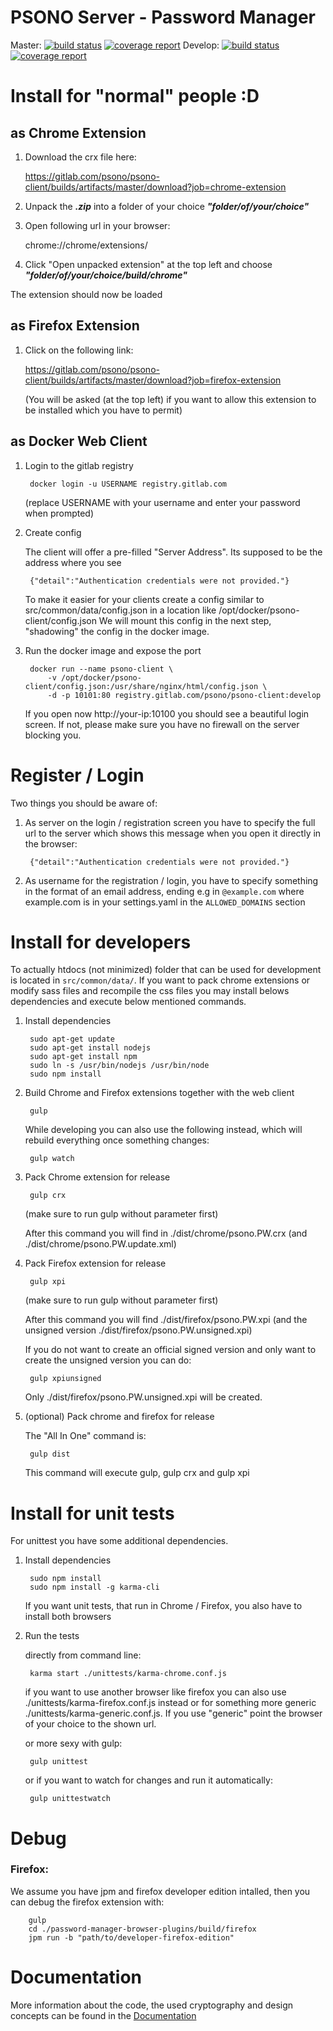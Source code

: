 # PSONO Server - Password Manager

Master: [![build status](https://gitlab.com/psono/psono-client/badges/master/build.svg)](https://gitlab.com/psono/psono-client/commits/master) [![coverage report](https://gitlab.com/psono/psono-client/badges/master/coverage.svg)](https://gitlab.com/psono/psono-client/commits/master)
Develop: [![build status](https://gitlab.com/psono/psono-client/badges/develop/build.svg)](https://gitlab.com/psono/psono-client/commits/develop) [![coverage report](https://gitlab.com/psono/psono-client/badges/develop/coverage.svg)](https://gitlab.com/psono/psono-client/commits/develop)

# Install for "normal" people :D

## as Chrome Extension

1. Download the crx file here:

    https://gitlab.com/psono/psono-client/builds/artifacts/master/download?job=chrome-extension
    
2. Unpack the ***.zip*** into a folder of your choice ***"folder/of/your/choice"***
    
4. Open following url in your browser:

    chrome://chrome/extensions/
    
5. Click "Open unpacked extension" at the top left and choose ***"folder/of/your/choice/build/chrome"***

The extension should now be loaded


## as Firefox Extension

1. Click on the following link:

    https://gitlab.com/psono/psono-client/builds/artifacts/master/download?job=firefox-extension
    
    (You will be asked (at the top left) if you want to allow this extension to be installed which you have to permit)
    

## as Docker Web Client

1. Login to the gitlab registry

        docker login -u USERNAME registry.gitlab.com
    
    (replace USERNAME with your username and enter your password when prompted)

2. Create config

    The client will offer a pre-filled "Server Address". Its supposed to be the address where you see 
    
        {"detail":"Authentication credentials were not provided."}
        
    To make it easier for your clients create a config similar to src/common/data/config.json in a location like /opt/docker/psono-client/config.json
    We will mount this config in the next step, "shadowing" the config in the docker image.

3. Run the docker image and expose the port

        docker run --name psono-client \
            -v /opt/docker/psono-client/config.json:/usr/share/nginx/html/config.json \
            -d -p 10101:80 registry.gitlab.com/psono/psono-client:develop

    If you open now http://your-ip:10100 you should see a beautiful login screen.
    If not, please make sure you have no firewall on the server blocking you.
    
# Register / Login

Two things you should be aware of:
    
1) As server on the login / registration screen you have to specify the full url to the server which shows this message when you open it directly in the browser:
    
        {"detail":"Authentication credentials were not provided."}

2) As username for the registration / login, you have to specify something in the format of an email address, ending e.g in `@example.com` where example.com is in your settings.yaml in the `ALLOWED_DOMAINS` section


# Install for developers

To actually htdocs (not minimized) folder that can be used for development is located in
`src/common/data/`. If you want to pack chrome extensions or modify sass files and recompile the css files
you may install belows dependencies and execute below mentioned commands.

1. Install dependencies

        sudo apt-get update
        sudo apt-get install nodejs
        sudo apt-get install npm
        sudo ln -s /usr/bin/nodejs /usr/bin/node
        sudo npm install
        
2. Build Chrome and Firefox extensions together with the web client

        gulp
        
    While developing you can also use the following instead, which will rebuild everything once something changes:
        
        gulp watch

3. Pack Chrome extension for release

        gulp crx

    (make sure to run gulp without parameter first)
    
    After this command you will find in ./dist/chrome/psono.PW.crx (and ./dist/chrome/psono.PW.update.xml)
        
4. Pack Firefox extension for release

        gulp xpi

    (make sure to run gulp without parameter first)
    
    After this command you will find ./dist/firefox/psono.PW.xpi (and the unsigned version
    ./dist/firefox/psono.PW.unsigned.xpi)
    
    If you do not want to create an official signed version and only want to create the unsigned version you can do:
    
        gulp xpiunsigned
        
    Only ./dist/firefox/psono.PW.unsigned.xpi will be created.
        
5. (optional) Pack chrome and firefox for release
        
    The "All In One" command is:
    
        gulp dist
        
    This command will execute gulp, gulp crx and gulp xpi


# Install for unit tests

For unittest you have some additional dependencies.

1. Install dependencies

        sudo npm install
        sudo npm install -g karma-cli
        
    If you want unit tests, that run in Chrome / Firefox, you also have to install both browsers
    
2. Run the tests

    directly from command line:

        karma start ./unittests/karma-chrome.conf.js
        
    if you want to use another browser like firefox you can also use ./unittests/karma-firefox.conf.js instead or for
    something more generic ./unittests/karma-generic.conf.js. If you use "generic" point the browser of your choice
    to the shown url.
        
    or more sexy with gulp:
    
        gulp unittest
        
    or if you want to watch for changes and run it automatically:
    
        gulp unittestwatch
    
    
# Debug

### Firefox:

We assume you have jpm and firefox developer edition intalled, then you can debug the firefox extension with:

        gulp
        cd ./password-manager-browser-plugins/build/firefox
        jpm run -b "path/to/developer-firefox-edition"
    
    

# Documentation

More information about the code, the used cryptography and design concepts can be found in the [Documentation](docu/DOCUMENTATION.md)
    
